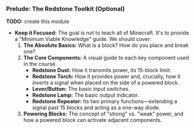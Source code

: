 ### Prelude: The Redstone Toolkit (Optional)


**TODO:** create this module

*   **Keep it Focused:** The goal is not to teach all of Minecraft. It's to provide a "Minimum Viable Knowledge" guide. We should cover:
    1.  **The Absolute Basics:** What is a block? How do you place and break one?
    2.  **The Core Components:** A visual guide to each key component used in the course.
        *   **Redstone Dust:** How it transmits power, its 15-block limit.
        *   **Redstone Torch:** How it provides power and, crucially, how it *inverts* a signal when placed on the side of a powered block.
        *   **Lever/Button:** The basic input switches.
        *   **Redstone Lamp:** The basic output indicator.
        *   **Redstone Repeater:** Its two primary functions—extending a signal past 15 blocks and acting as a one-way diode.
    3.  **Powering Blocks:** The concept of "strong" vs. "weak" power, and how a powered block can activate adjacent components.
